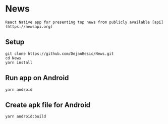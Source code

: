 # News
    React Native app for presenting top news from publicly available [api](https://newsapi.org)

## Setup 
    git clone https://github.com/DejanBesic/News.git
    cd News
    yarn install

## Run app on Android
    yarn android

## Create apk file for Android
    yarn android:build
